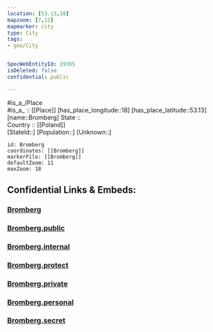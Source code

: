 ```yaml
---
location: [53.13,18] 
mapzoom: [7,12] 
mapmarker: city 
type: City
tags:
- geo/City


SpocWebEntityId: 29365
isDeleted: false
confidential: public

---
```

#is_a_/Place  
#is_a_ :: [[Place]] 
[has_place_longitude::18] 
[has_place_latitude::53.13] 
[name::Bromberg] 
State ::  
Country :: [[Poland]]  
[StateId::] 
[Population::] 
[Unknown::] 


```leaflet
id: Bromberg
coordinates: [[Bromberg]] 
markerFile: [[Bromberg]] 
defaultZoom: 11 
maxZoom: 18
```


## Confidential Links & Embeds: 

### [Bromberg](/_Standards/Earth/Continent/Europe/Europe~East/Poland/Provinces~Poland/Kuyavian-Pomeranian/City/Bromberg.md) 

### [Bromberg.public](/_public/Earth/Continent/Europe/Europe~East/Poland/Provinces~Poland/Kuyavian-Pomeranian/City/Bromberg.public.md) 

### [Bromberg.internal](/_internal/Earth/Continent/Europe/Europe~East/Poland/Provinces~Poland/Kuyavian-Pomeranian/City/Bromberg.internal.md) 

### [Bromberg.protect](/_protect/Earth/Continent/Europe/Europe~East/Poland/Provinces~Poland/Kuyavian-Pomeranian/City/Bromberg.protect.md) 

### [Bromberg.private](/_private/Earth/Continent/Europe/Europe~East/Poland/Provinces~Poland/Kuyavian-Pomeranian/City/Bromberg.private.md) 

### [Bromberg.personal](/_personal/Earth/Continent/Europe/Europe~East/Poland/Provinces~Poland/Kuyavian-Pomeranian/City/Bromberg.personal.md) 

### [Bromberg.secret](/_secret/Earth/Continent/Europe/Europe~East/Poland/Provinces~Poland/Kuyavian-Pomeranian/City/Bromberg.secret.md)

